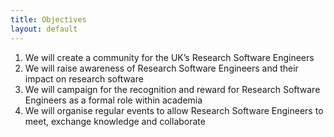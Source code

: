 ```yaml
---
title: Objectives
layout: default
---
```


1. We will create a community for the UK’s Research Software Engineers
2. We will raise awareness of Research Software Engineers and their impact on research software
3. We will campaign for the recognition and reward for Research Software Engineers as a formal role within academia
4. We will organise regular events to allow Research Software Engineers to meet, exchange knowledge and collaborate
